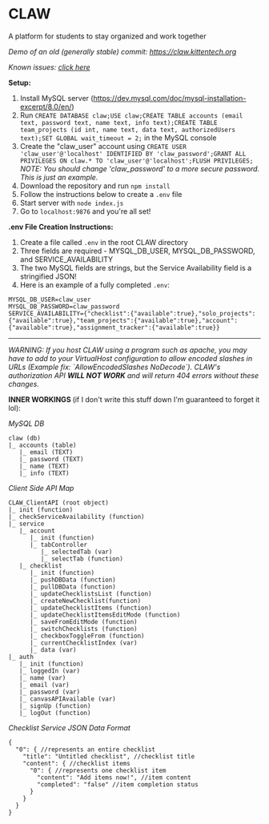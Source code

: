 # CLAW
A platform for students to stay organized and work together

<i>Demo of an old (generally stable) commit: https://claw.kittentech.org</i>

<i>Known issues: [click here](https://github.com/DarkCat736/CLAW/issues/1)</i>

<b>Setup:</b>

1. Install MySQL server (https://dev.mysql.com/doc/mysql-installation-excerpt/8.0/en/)
2. Run `CREATE DATABASE claw;USE claw;CREATE TABLE accounts (email text, password text, name text, info text);CREATE TABLE team_projects (id int, name text, data text, authorizedUsers text);SET GLOBAL wait_timeout = 2;` in the MySQL console
3. Create the "claw_user" account using `CREATE USER 'claw_user'@'localhost' IDENTIFIED BY 'claw_password';GRANT ALL PRIVILEGES ON claw.* TO 'claw_user'@'localhost';FLUSH PRIVILEGES;` <i>NOTE: You should change 'claw_password' to a more secure password. This is just an example.</i>
4. Download the repository and run `npm install`
5. Follow the instructions below to create a `.env` file  
6. Start server with `node index.js`
7. Go to `localhost:9876` and you're all set!

<b>.env File Creation Instructions:</b>

1. Create a file called `.env` in the root CLAW directory
2. Three fields are required - MYSQL_DB_USER, MYSQL_DB_PASSWORD, and SERVICE_AVAILABILITY
3. The two MySQL fields are strings, but the Service Availability field is a stringified JSON!
4. Here is an example of a fully completed `.env`:

```dotenv
MYSQL_DB_USER=claw_user
MYSQL_DB_PASSWORD=claw_password
SERVICE_AVAILABILITY={"checklist":{"available":true},"solo_projects":{"available":true},"team_projects":{"available":true},"account":{"available":true},"assignment_tracker":{"available":true}}
```

<hr>
<i>WARNING: If you host CLAW using a program such as apache, you may have to add to your VirtualHost configuration to allow encoded slashes in URLs (Example fix: `AllowEncodedSlashes NoDecode`). CLAW's authorization API <b>WILL NOT WORK</b> and will return 404 errors without these changes.</i>

<b>INNER WORKINGS </b>(if I don't write this stuff down I'm guaranteed to forget it lol):

<i>MySQL DB</i>

```
claw (db)
|_ accounts (table)
   |_ email (TEXT)
   |_ password (TEXT)
   |_ name (TEXT)
   |_ info (TEXT)
```

<i>Client Side API Map</i>

```
CLAW_ClientAPI (root object)
|_ init (function)
|_ checkServiceAvailability (function)
|_ service
   |_ account
      |_ init (function)
      |_ tabController
         |_ selectedTab (var)
         |_ selectTab (function)
   |_ checklist
      |_ init (function)
      |_ pushDBData (function)
      |_ pullDBData (function)
      |_ updateChecklistsList (function)
      |_ createNewChecklist(function)
      |_ updateChecklistItems (function)
      |_ updateChecklistItemsEditMode (function)
      |_ saveFromEditMode (function)
      |_ switchChecklists (function)
      |_ checkboxToggleFrom (function)
      |_ currentChecklistIndex (var)
      |_ data (var)
|_ auth
   |_ init (function)
   |_ loggedIn (var)
   |_ name (var)
   |_ email (var)
   |_ password (var)
   |_ canvasAPIAvailable (var)
   |_ signUp (function)
   |_ logOut (function)
```

<i>Checklist Service JSON Data Format</i>

```json5
{
  "0": { //represents an entire checklist
    "title": "Untitled checklist", //checklist title
    "content": { //checklist items
      "0": { //represents one checklist item
        "content": "Add items now!", //item content
        "completed": "false" //item completion status
      }
    }
  }
}
```
